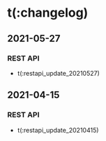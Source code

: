 # t(:changelog)

## 2021-05-27
### REST API
- t(:restapi_update_20210527)

## 2021-04-15
### REST API
- t(:restapi_update_20210415)
